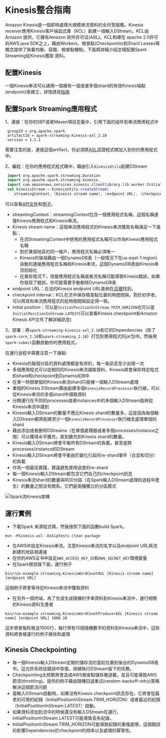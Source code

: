 # Kinesis整合指南

Amazon Kinesis是一個即時處理大規模串流資料的全托管服務。Kinesis receiver應用Kinesis客戶端函式庫（KCL）創建一個輸入DStream。KCL由Amazon 提供，它擁有Amazon 软件許可证(ASL)。KCL构建在
apache 2.0許可的AWS java SDK之上，藉由Workers、檢查點(Checkpoints)和Shard Leases等概念提供了負載均衡、容錯、檢查點機制。下面將詳細介紹怎樣配置Spark Streaming從Kinesis獲取
資料。

## 配置Kinesis

一個Kinesis串流可以通用一個擁有一個或者多個shard的有效Kinesis端點(endpoint)來建立，詳情請見[指南](http://docs.aws.amazon.com/kinesis/latest/dev/step-one-create-stream.html)

## 配置Spark Streaming應用程式

1、連接：在你的SBT或者Maven項目定義中，引用下面的组件到串流應用程式中

```
 groupId = org.apache.spark
 artifactId = spark-streaming-kinesis-asl_2.10
 version = 1.1.1
```
需要注意的是，連接這個artifact，你必須將[ASL](https://aws.amazon.com/asl/)認證程式碼加入到你的應用程式中。

2、編程：在你的應用程式程式碼中，藉由引入`KinesisUtils`創建DStream

```scala
 import org.apache.spark.streaming.Duration
 import org.apache.spark.streaming.kinesis._
 import com.amazonaws.services.kinesis.clientlibrary.lib.worker.InitialPositionInStream
 val kinesisStream = KinesisUtils.createStream(
 	streamingContext, [Kinesis stream name], [endpoint URL], [checkpoint interval], [initial position])
```

可以查看[API文件](https://spark.apache.org/docs/latest/api/scala/index.html#org.apache.spark.streaming.kinesis.KinesisUtils$)和[例子](https://github.com/apache/spark/tree/master/extras/kinesis-asl/src/main/scala/org/apache/spark/examples/streaming/KinesisWordCountASL.scala)。

  - streamingContext：streamingContext包含一個應用程式名稱，這個名稱連接Kinesis應用程式和Kinesis串流。
  - Kinesis stream name：這個串流應用程式的Kinesis串流獲取名稱滿足一下幾點：
    - 在流StreamingContext中使用的應用程式名稱可以作為Kinesis應用程式名稱
    - 對於某個地區的同一帳戶，應用程式名稱必須唯一
    - Kinesis的後端藉由一個DynamoDB表（一般情況下在us-east-1 region）自動的連接應用程式名稱和Kinesis串流，這個DynamoDB表由Kinesis串流初始化
    - 在某些情況下，改變應用程式名稱或者流名稱可能導致Kinesis錯誤，如果你發现了錯誤，你可能需要手動删除DynamoDB表
  - endpoint URL：合法的Kinesis endpoint URL能夠在[這裡](http://docs.aws.amazon.com/general/latest/gr/rande.html#ak_region)找到。
  - checkpoint interval：KCL在流中保存檢查點位置的時間間隔，對於初学者，可以將其和串流應用程式的批時間間隔設定得一致。
  - initial position：可以是`InitialPositionInStream.TRIM_HORIZON`也可以是`InitialPositionInStream.LATEST`(可以查看Kinesis checkpoint和Amazon Kinesis API文件了解詳細訊息)

3、部署：將`spark-streaming-kinesis-asl_2.10`和它的Dependencies（除了`spark-core_2.10`和`spark-streaming_2.10`）打包到應用程式的jar包中。然後用`spark-submit`函數啟動你的應用程式。

在運行過程中需要注意一下幾點:

  - Kinesis的每個分區的資料處理都是有序的，每一条訊息至少出現一次
  - 多個應用程式可以從相同的Kinesis串流讀取資料，Kinesis將會保存特定程式的shard和checkpoint到DynamodDB中
  - 在某一時間單個的Kinesis串流shard只能被一個輸入DStream處理
  - 單個的Kinesis DStream藉由創建多個`KinesisRecordProcessor`執行緒，可以從Kinesis串流的多個shard中讀取資料
  - 分開運行在不同的processes或者instances中的多個輸入DStream能夠從Kinesis串流中讀到
  - Kinesis輸入DStream的數量不應比Kinesis shard的數量多，這是因為每個輸入DStream都將創建至少一個`KinesisRecordProcessor`執行緒去處理單個的shard
  - 藉由添加或者删除DStreams（在單個處理器或者多個processes/instance之間）可以獲得水平擴充，直到擴充到Kinesis shard的數量。
  - Kinesis輸入DStream將會平衡所有DStream的負載，甚至是跨processes/instance的DStream
  - Kinesis輸入DStream將會平衡由於變化引起的re-shard事件（合並和切分）的負載
  - 作為一個最佳實踐，建議避免使用過度的re-shard
  - 每一個Kinesis輸入DStream都包含它們自己的checkpoint訊息
  - Kinesis串流shard的數量與RDD分區（在Spark輸入DStream處理的過程中產生）的數量之間没有關系。它們是兩種獨立的分區模式

![Spark流Kinesis架構](../../img/streaming-kinesis-arch.png)

## 運行實例

- 下載Spark 來源程式碼，然後按照下面的函數build Spark。
```
mvn -Pkinesis-asl -DskipTests clean package
```
- 在AWS中設定Kinesis串流。注意Kinesis串流的名字以及endpoint URL與流創建的地區相連接
- 在你的AWS证书中設定`AWS_ACCESS_KEY_ID`和`AWS_SECRET_KEY`環境變量
- 在Spark根目錄下面，運行例子

```
bin/run-example streaming.KinesisWordCountASL [Kinesis stream name] [endpoint URL]
```
這個例子將會等待從Kinesis串流中獲取資料

- 在另外一個终端，為了生成生成隨機的字串資料到Kinesis串流中，運行相關的Kinesis資料生產者
```
bin/run-example streaming.KinesisWordCountProducerASL [Kinesis stream name] [endpoint URL] 1000 10
```
這步將會每秒推送1000行，每行带有10個隨機數字的資料到Kinesis串流中，這些資料將會被運行的例子接收和處理

## Kinesis Checkpointing

- 每一個Kinesis輸入DStream定期的儲存流的當前位置到後台的DynamoDB表中。這允許系统從錯誤中恢復，继續執行DStream留下的任務。
- Checkpointing太频繁將會造成AWS檢查點儲存層過載，並且可能導致AWS節流(throttling)。提供的例子藉由隨機回退重试(random-backoff-retry)策略解决這個節流问题
- 當輸入DStream啟動時，如果没有Kinesis checkpoint訊息存在。它將會從最老的可用的紀錄（InitialPositionInStream.TRIM_HORIZON）或者最近的紀錄（InitialPostitionInStream.LATEST）啟動。
- 如果資料添加到流中的時候還没有輸入DStream在運行，InitialPositionInStream.LATEST可能導致丢失紀錄。
- InitialPositionInStream.TRIM_HORIZON可能導致紀錄的重複處理，這個錯誤的影響Dependencies於checkpoint的频率以及處理的幂等性。
